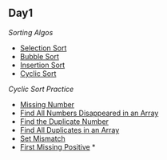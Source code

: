## Day1

*Sorting Algos*
- [Selection Sort](https://github.com/vivek-khatri/DSA_Learning/blob/main/Sorting/Selection%20Sort.md)
- [Bubble Sort](https://github.com/vivek-khatri/DSA_Learning/blob/main/Sorting/Bubble%20Sort.md)
- [Insertion Sort](https://github.com/vivek-khatri/DSA_Learning/blob/main/Sorting/Insertion%20Sort.md)
- [Cyclic Sort](https://github.com/vivek-khatri/DSA_Learning/blob/main/Sorting/Cyclic%20Sort.md)

*Cyclic Sort Practice*
- [Missing Number](https://leetcode.com/problems/missing-number/)
- [Find All Numbers Disappeared in an Array](https://leetcode.com/problems/find-all-numbers-disappeared-in-an-array/submissions/)
- [Find the Duplicate Number](https://leetcode.com/problems/find-the-duplicate-number/)
- [Find All Duplicates in an Array](https://leetcode.com/problems/find-all-duplicates-in-an-array/submissions/)
- [Set Mismatch](https://leetcode.com/problems/set-mismatch/submissions/)
- [First Missing Positive](https://leetcode.com/problems/first-missing-positive/) *
